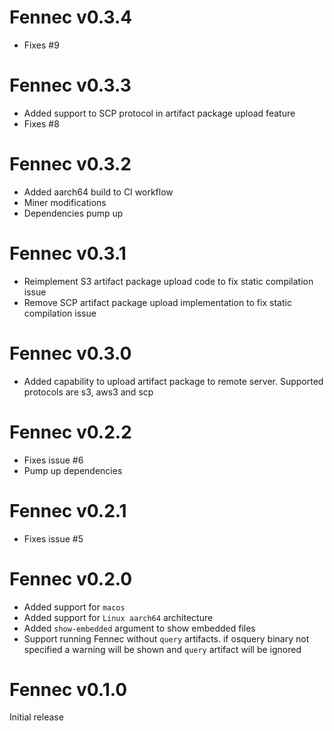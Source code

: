 # Fennec v0.3.4
* Fixes #9
# Fennec v0.3.3
* Added support to SCP protocol in artifact package upload feature
* Fixes #8
# Fennec v0.3.2
* Added aarch64 build to CI workflow
* Miner modifications
* Dependencies pump up
# Fennec v0.3.1
* Reimplement S3 artifact package upload code to fix static compilation issue
* Remove SCP artifact package upload implementation to fix static compilation issue
# Fennec v0.3.0
* Added capability to upload artifact package to remote server. Supported protocols are s3, aws3 and scp
# Fennec v0.2.2
* Fixes issue #6
* Pump up dependencies
# Fennec v0.2.1
* Fixes issue #5
# Fennec v0.2.0
* Added support for `macos`
* Added support for `Linux aarch64` architecture
* Added `show-embedded` argument to show embedded files
* Support running Fennec without `query` artifacts. if osquery binary not specified a warning will be shown and `query` artifact will be ignored
# Fennec v0.1.0
Initial release